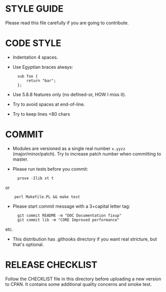 # STYLE GUIDE

Please read this file carefully if you are going to contribute.

# CODE STYLE

* Indentation 4 spaces.

* Use Egyptian braces always:

        sub foo {
            return "bar";
        };

* Use 5.8.8 features only (no defined-or, HOW I miss it).

* Try to avoid spaces at end-of-line.

* Try to keep lines <80 chars

# COMMIT

* Modules are versioned as a single real number
`x.yyzz` (major/minor/patch).
Try to increase patch number when committing to master.

* Please run tests before you commit:

        prove -Ilib xt t

or

        perl Makefile.PL && make test

* Please start commit message with a 3+capital letter tag:

        git commit README -m "DOC Documentation fixup"
        git commit lib -m "CORE Improved performance"

etc.

* This distribution has .githooks directory if you want real stricture,
but that's optional.

# RELEASE CHECKLIST

Follow the CHECKLIST file in this directory before uploading a new version
to CPAN. It contains some additional quality concerns and smoke test.
